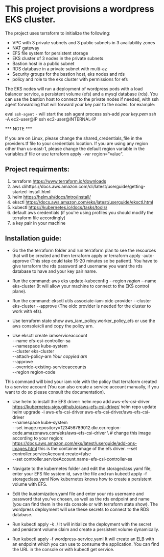 # This project provisions a wordpress EKS cluster.

The project uses terraform to initialize the following:

* VPC with 3 private subnets and 3 public subnets in 3 availability zones
* NAT gateway
* EFS file system for persistent storage 
* EKS cluster of 3 nodes in the private subnets
* Bastion host in a public subnet 
* RDS database in a private subnet with multi-az
* Security groups for the bastion host, eks nodes and rds
* policy and role to the eks cluster with permissions for efs

The EKS nodes will run a deployment of wordpress pods with a load balancer service, a persistent volume (efs) and a mysql database (rds).
You can use the bastion host to connect to the private nodes if needed, with ssh agent forwarding that will forward your key pair to the nodes.
for example:

eval `ssh-agent` - will start the ssh agent process
ssh-add *your key.pem*
ssh -A ec2-user@IP
ssh ec2-user@INTERNAL-IP

*** NOTE ***

If you are on Linux, please change the shared_credentials_file in the providers.tf file to your credentials location.
If you are using any region other than us-east-1, please change the default region variable in the variables.tf file or use terraform apply -var region="value".

## Project requirments:

1. terraform    https://www.terraform.io/downloads
2. aws          clihttps://docs.aws.amazon.com/cli/latest/userguide/getting-started-install.html
3. helm         https://helm.sh/docs/intro/install/
4. eksctl       https://docs.aws.amazon.com/eks/latest/userguide/eksctl.html
5. kubectl      https://kubernetes.io/docs/tasks/tools/
6. default aws credentials (if you're using profiles you should modify the terraform file accordingly)
7. a key pair in your machine

## Installation guide:

* Go the the terraform folder and run terraform plan to see the resources that will be created and then terraform apply or terraform apply -auto-approve (This step could take 15-20 minutes so be patient). You have to give terraform the rds password and username you want the rds database to have and your key pair name.

* Run the command: aws eks update-kubeconfig --region *region* --name eks-cluster (It will allow your machine to connect to the EKS control plane).

* Run the command: eksctl utils associate-iam-oidc-provider --cluster eks-cluster --approve (The oidc provider is needed for the cluster to work with efs).

* Use terraform state show aws_iam_policy.worker_policy_efs or use the aws console/cli and copy the policy arn.

* Use eksctl create iamserviceaccount \
    --name efs-csi-controller-sa \
    --namespace kube-system \
    --cluster eks-cluster \
    --attach-policy-arn *Your copyied arn* \
    --approve \
    --override-existing-serviceaccounts \
    --region region-code

This command will bind your iam role with the policy that terraform created to a service account (You can also create a service account manually, if you want to do so please consult the documentation).

* Use helm to install the EFS driver:
helm repo add aws-efs-csi-driver https://kubernetes-sigs.github.io/aws-efs-csi-driver/
helm repo update
helm upgrade -i aws-efs-csi-driver aws-efs-csi-driver/aws-efs-csi-driver \
    --namespace kube-system \
    --set image.repository=123456789012.dkr.ecr.region-code.amazonaws.com/eks/aws-efs-csi-driver \ # change this image according to your region: https://docs.aws.amazon.com/eks/latest/userguide/add-ons-images.html this is the container image of the efs driver.
    --set controller.serviceAccount.create=false \
    --set controller.serviceAccount.name=efs-csi-controller-sa

* Navigate to the kubernetes folder and edit the storageclass.yaml file, enter your EFS file system id, save the file and run kubectl apply -f storageclass.yaml
Now kubernetes knows how to create a persistent volume with EFS.

* Edit the kustomization.yaml file and enter your rds username and password that you've chosen, as well as the rds endpoint and name (you can find them in the rds console or with terraform state show). The wordpress deployment will use these secrets to connect to the RDS database.

* Run kubectl apply -k ./
It will initialize the deployment with the secret and persistent volume claim and create a persistent volume dynamically.

* Run kubectl apply -f wordpress-service.yaml
It will create an ELB with an endpoint which you can use to consume the application.
You can find the URL in the console or with kubectl get service.